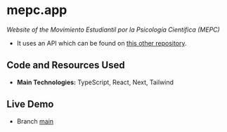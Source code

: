 # mepc.app

_Website of the Movimiento Estudiantil por la Psicología Científica (MEPC)_

- It uses an API which can be found on <a href="https://github.com/francosbenitez/mepc-backend" target="_blank">this other repository</a>.

## Code and Resources Used

- **Main Technologies:** TypeScript, React, Next, Tailwind

## Live Demo

- Branch <a href="https://mepc.app" target="_blank">main</a>
